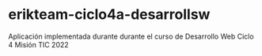 # erikteam-ciclo4a-desarrollsw
Aplicación implementada durante durante el curso de Desarrollo Web Ciclo 4 Misión TIC 2022
